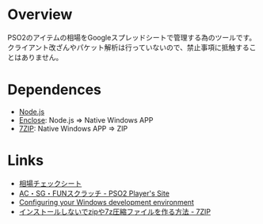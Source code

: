 # Overview

PSO2のアイテムの相場をGoogleスプレッドシートで管理する為のツールです。
クライアント改ざんやパケット解析は行っていないので、禁止事項に抵触することはありません。

# Dependences

- [Node.js](https://nodejs.org/ja/)
- [Enclose](http://enclosejs.com/): Node.js => Native Windows APP
- [7ZIP](https://sevenzip.osdn.jp/): Native Windows APP => ZIP

# Links

- [相場チェックシート](https://docs.google.com/spreadsheets/d/176trro5zJ8kMnhVLnKPg90OCR_UtixrFGF-w96tqkQw/edit?usp=sharing)
- [AC・SG・FUNスクラッチ - PSO2 Player's Site](http://pso2.jp/players/catalog/scratch/)
- [Configuring your Windows development environment](https://github.com/Microsoft/nodejs-guidelines/blob/master/windows-environment.md)
- [インストールしないでzipや7z圧縮ファイルを作る方法 - 7ZIP](https://sevenzip.osdn.jp/howto/non-install-compress.html)

